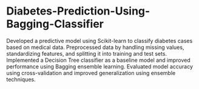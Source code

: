 # Diabetes-Prediction-Using-Bagging-Classifier
Developed a predictive model using Scikit-learn to classify diabetes cases based on medical data.
Preprocessed data by handling missing values, standardizing features, and splitting it into training and test sets.
Implemented a Decision Tree classifier as a baseline model and improved performance using Bagging ensemble learning.
Evaluated model accuracy using cross-validation and improved generalization using ensemble techniques.
